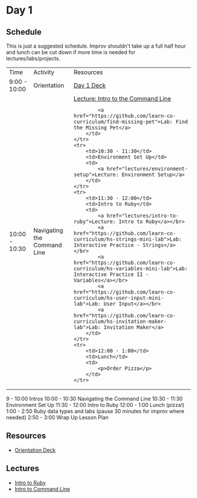 # Day 1

## Schedule

This is just a suggested schedule. Improv shouldn't take up a full half hour and lunch can be cut down if more time is needed for lectures/labs/projects.

<table>
    <tr>
        <td>Time</td>
        <td>Activity</td>
        <td>Resources</td>
    </tr>
    <tr>
        <td>9:00 - 10:00</td>
        <td>Orientation</td>
        <td>
            <a href="https://docs.google.com/presentation/d/1mlaIykpMkEtuGoOOKpup_dcJGLfew3RGAL3rHlwvQmg/edit#slide=id.p">Day 1 Deck</a>
        </td>
    </tr>
    <tr>
        <td>10:00 - 10:30</td>
        <td>Navigating the Command Line</td>
        <td>
            <a href="lectures/intro-to-command-line">Lecture: Intro to the Command Line</a></br>
            
            <a href="https://github.com/learn-co-curriculum/find-missing-pet">Lab: Find the Missing Pet</a>
        </td>
    </tr>
    <tr>
        <td>10:30 - 11:30</td>
        <td>Environment Set Up</td>
        <td>
            <a href="lectures/environment-setup">Lecture: Environment Setup</a>
        </td>
    </tr>
    <tr>
        <td>11:30 - 12:00</td>
        <td>Intro to Ruby</td>
        <td>
            <a href="lectures/intro-to-ruby">Lecture: Intro to Ruby</a></br>
            <a href="https://github.com/learn-co-curriculum/hs-strings-mini-lab">Lab: Interactive Practice - Strings</a></br>
            <a href="https://github.com/learn-co-curriculum/hs-variables-mini-lab">Lab: Interactive Practice II - Variables</a></br>
            <a href="https://github.com/learn-co-curriculum/hs-user-input-mini-lab">Lab: User Input</a></br>
            <a href="https://github.com/learn-co-curriculum/hs-invitation-maker-lab">Lab: Invitation Maker</a>
        </td>
    </tr>
    <tr>
        <td>12:00 - 1:00</td>
        <td>Lunch</td>
        <td>
            <p>Order Pizza</p>
        </td>
    </tr>
</table>

9 - 10:00 Intros
10:00 - 10:30 Navigating the Command Line
10:30 - 11:30 Environment Set Up
11:30 - 12:00 Intro to Ruby
12:00 - 1:00 Lunch (pizza!)
1:00 - 2:50 Ruby data types and labs (pause 30 minutes for improv where needed)
2:50 - 3:00 Wrap Up
Lesson Plan

## Resources

- [Orientation Deck](https://docs.google.com/presentation/d/1mlaIykpMkEtuGoOOKpup_dcJGLfew3RGAL3rHlwvQmg/edit#slide=id.p)

## Lectures

- [Intro to Ruby](lectures/intro-to-ruby)
- [Intro to Command Line](lectures/intro-to-command-line)

